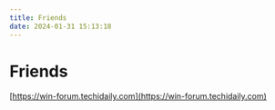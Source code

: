 ```yaml
---
title: Friends
date: 2024-01-31 15:13:18
---
```


# Friends

[https://win-forum.techidaily.com](https://win-forum.techidaily.com)